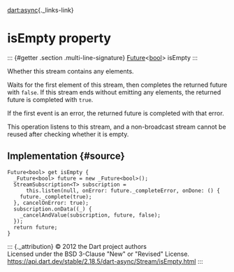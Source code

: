 [dart:async](../../dart-async/dart-async-library){._links-link}

isEmpty property
================

::: {#getter .section .multi-line-signature}
[Future](../future-class)\<[bool](../../dart-core/bool-class)\> isEmpty
:::

Whether this stream contains any elements.

Waits for the first element of this stream, then completes the returned
future with `false`. If this stream ends without emitting any elements,
the returned future is completed with `true`.

If the first event is an error, the returned future is completed with
that error.

This operation listens to this stream, and a non-broadcast stream cannot
be reused after checking whether it is empty.

Implementation {#source}
--------------

``` {.language-dart data-language="dart"}
Future<bool> get isEmpty {
  _Future<bool> future = new _Future<bool>();
  StreamSubscription<T> subscription =
      this.listen(null, onError: future._completeError, onDone: () {
    future._complete(true);
  }, cancelOnError: true);
  subscription.onData((_) {
    _cancelAndValue(subscription, future, false);
  });
  return future;
}
```

::: {._attribution}
© 2012 the Dart project authors\
Licensed under the BSD 3-Clause \"New\" or \"Revised\" License.\
<https://api.dart.dev/stable/2.18.5/dart-async/Stream/isEmpty.html>
:::
